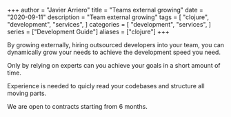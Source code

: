+++
author = "Javier Arriero"
title = "Teams external growing"
date = "2020-09-11"
description = "Team external growing"
tags = [
    "clojure",
    "development",
    "services",
]
categories = [
    "development",
    "services",
]
series = ["Development Guide"]
aliases = ["clojure"]
+++

By growing externally, hiring outsourced developers into your team, you can dynamically grow your needs to achieve the development speed you need.

<!--more-->

Only by relying on experts can you achieve your goals in a short amount of time.

Experience is needed to quicly read your codebases and structure all moving parts.

We are open to contracts starting from 6 months.
